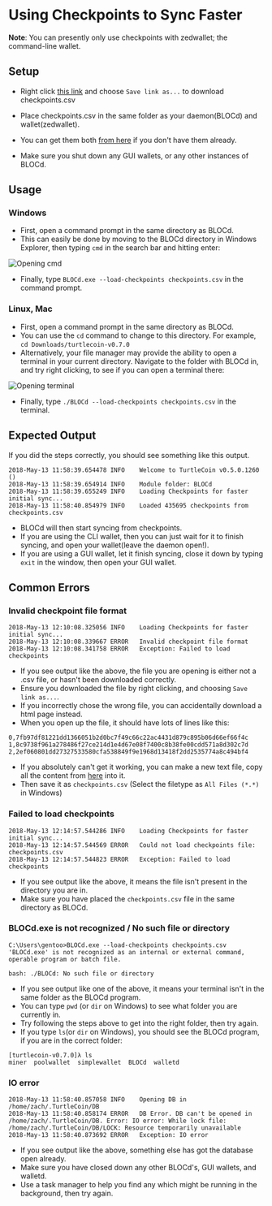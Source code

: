 ﻿# Using Checkpoints to Sync Faster

**Note**: You can presently only use checkpoints with zedwallet; the command-line wallet.  

## Setup

- Right click [this link](https://github.com/turtlecoin/checkpoints/raw/master/checkpoints.csv) and choose `Save link as...` to download checkpoints.csv
- Place checkpoints.csv in the same folder as your daemon(BLOCd) and wallet(zedwallet).
- You can get them both [from here](http://latest.turtlecoin.lol) if you don't have them already.

- Make sure you shut down any GUI wallets, or any other instances of BLOCd.

## Usage

### Windows

- First, open a command prompt in the same directory as BLOCd.
- This can easily be done by moving to the BLOCd directory in Windows Explorer, then typing `cmd` in the search bar and hitting enter:

![Opening cmd](images/opening-cmd.png)
- Finally, type `BLOCd.exe --load-checkpoints checkpoints.csv` in the command prompt.

### Linux, Mac

- First, open a command prompt in the same directory as BLOCd.
- You can use the `cd` command to change to this directory. For example, `cd Downloads/turtlecoin-v0.7.0`
- Alternatively, your file manager may provide the ability to open a terminal in your current directory. Navigate to the folder with BLOCd in, and try right clicking, to see if you can open a terminal there:

![Opening terminal](images/open-term.png)

- Finally, type `./BLOCd --load-checkpoints checkpoints.csv` in the terminal.

## Expected Output

If you did the steps correctly, you should see something like this output.

```
2018-May-13 11:58:39.654478 INFO    Welcome to TurtleCoin v0.5.0.1260 ()
2018-May-13 11:58:39.654914 INFO    Module folder: BLOCd
2018-May-13 11:58:39.655249 INFO    Loading Checkpoints for faster initial sync...
2018-May-13 11:58:40.854979 INFO    Loaded 435695 checkpoints from checkpoints.csv
```

- BLOCd will then start syncing from checkpoints.
- If you are using the CLI wallet, then you can just wait for it to finish syncing, and open your wallet(leave the daemon open!).
- If you are using a GUI wallet, let it finish syncing, close it down by typing `exit` in the window, then open your GUI wallet.

## Common Errors

### Invalid checkpoint file format

```
2018-May-13 12:10:08.325056 INFO    Loading Checkpoints for faster initial sync...
2018-May-13 12:10:08.339667 ERROR   Invalid checkpoint file format
2018-May-13 12:10:08.341758 ERROR   Exception: Failed to load checkpoints
```

- If you see output like the above, the file you are opening is either not a .csv file, or hasn't been downloaded correctly.
- Ensure you downloaded the file by right clicking, and choosing `Save link as...`.
- If you incorrectly chose the wrong file, you can accidentally download a html page instead.
- When you open up the file, it should have lots of lines like this:

```
0,7fb97df81221dd1366051b2d0bc7f49c66c22ac4431d879c895b06d66ef66f4c
1,8c9738f961a278486f27ce214d1e4d67e08f7400c8b38fe00cdd571a8d302c7d
2,2ef060801dd27327533580cfa538849f9e1968d13418f2dd2535774a8c494bf4
```

- If you absolutely can't get it working, you can make a new text file, copy all the content from [here](https://raw.githubusercontent.com/turtlecoin/checkpoints/master/checkpoints.csv) into it.
- Then save it as `checkpoints.csv` (Select the filetype as `All Files (*.*)` in Windows)

### Failed to load checkpoints

```
2018-May-13 12:14:57.544286 INFO    Loading Checkpoints for faster initial sync...
2018-May-13 12:14:57.544569 ERROR   Could not load checkpoints file: checkpoints.csv
2018-May-13 12:14:57.544823 ERROR   Exception: Failed to load checkpoints
```

- If you see output like the above, it means the file isn't present in the directory you are in.
- Make sure you have placed the `checkpoints.csv` file in the same directory as BLOCd.

### BLOCd.exe is not recognized / No such file or directory

```
C:\Users\gentoo>BLOCd.exe --load-checkpoints checkpoints.csv
'BLOCd.exe' is not recognized as an internal or external command,
operable program or batch file.
```

`bash: ./BLOCd: No such file or directory`

- If you see output like one of the above, it means your terminal isn't in the same folder as the BLOCd program.
- You can type `pwd` (or `dir` on Windows) to see what folder you are currently in.
- Try following the steps above to get into the right folder, then try again.
- If you type `ls`(or `dir` on Windows), you should see the BLOCd program, if you are in the correct folder:

```
[turtlecoin-v0.7.0]λ ls
miner  poolwallet  simplewallet  BLOCd  walletd
```

### IO error

```
2018-May-13 11:58:40.857058 INFO    Opening DB in /home/zach/.TurtleCoin/DB
2018-May-13 11:58:40.858174 ERROR   DB Error. DB can't be opened in /home/zach/.TurtleCoin/DB. Error: IO error: While lock file: /home/zach/.TurtleCoin/DB/LOCK: Resource temporarily unavailable
2018-May-13 11:58:40.873692 ERROR   Exception: IO error
```

- If you see output like the above, something else has got the database open already.
- Make sure you have closed down any other BLOCd's, GUI wallets, and walletd.
- Use a task manager to help you find any which might be running in the background, then try again.
